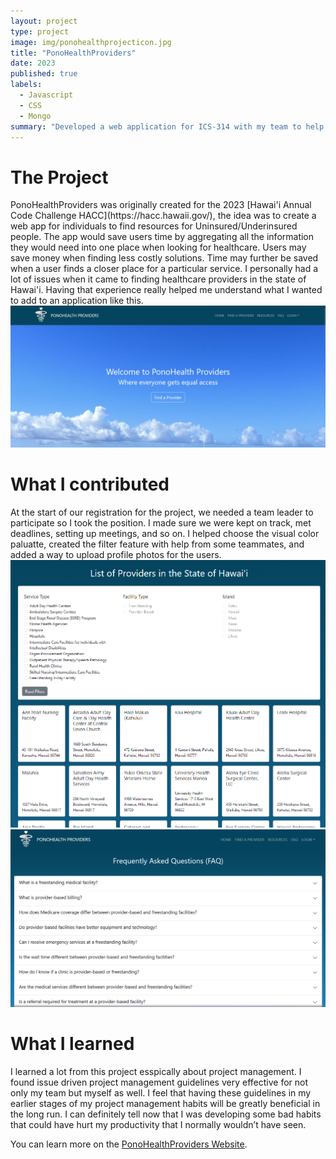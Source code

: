 ```yaml
---
layout: project
type: project
image: img/ponohealthprojecticon.jpg
title: "PonoHealthProviders"
date: 2023
published: true
labels:
  - Javascript
  - CSS
  - Mongo
summary: "Developed a web application for ICS-314 with my team to help individuals who are un-insured or underinsured find healthcare services."
---
```


<h1>The Project</h1>
PonoHealthProviders was originally created for the 2023 [Hawai'i Annual Code Challenge HACC](https://hacc.hawaii.gov/), the idea was to create a web app for individuals to find resources for Uninsured/Underinsured people. The app would save users time by aggregating all the information they would need into one place when looking for healthcare. Users may save money when finding less costly solutions. Time may further be saved when a user finds a closer place for a particular service. I personally had a lot of issues when it came to finding healthcare providers in the state of Hawai'i. Having that experience really helped me understand what I wanted to add to an application like this. 


<div class="text-center p-4">
  <img width="800px" src="../img/PonohealthprovidersImage1.png" class="img-thumbnail" >
</div>

<h1>What I contributed</h1>
At the start of our registration for the project, we needed a team leader to participate so I took the position. I made sure we were kept on track, met deadlines, setting up meetings, and so on. I helped choose the visual color paluatte, created the filter feature with help from some teammates, and added a way to upload profile photos for the users. 

<div class="text-center p-4">
  <img width="800px" src="../img/PonohealthprovidersImage2.png" class="img-thumbnail" >
  <img width="800px" src="../img/PonohealthprovidersImage3.png" class="img-thumbnail" >
</div>

<h1>What I learned</h1>
I learned a lot from this project esspically about project management. I found issue driven project management guidelines very effective for not only my team but myself as well. I feel that having these guidelines in my earlier stages of my project management habits will be greatly beneficial in the long run. I can definitely tell now that I was developing some bad habits that could have hurt my productivity that I normally wouldn’t have seen.

You can learn more on the [PonoHealthProviders Website](https://ponohealthproviders.com/home).
